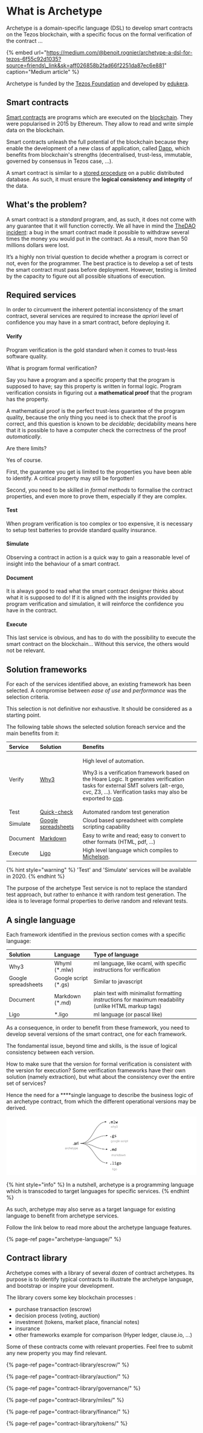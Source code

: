 # What is Archetype

Archetype is a domain-specific language \(DSL\) to develop smart contracts on the Tezos blockchain, with a specific focus on the formal verification of the contract ... 

{% embed url="https://medium.com/@benoit.rognier/archetype-a-dsl-for-tezos-6f55c92d1035?source=friends\_link&sk=aff026858b2fad66f2251da87ec6e881" caption="Medium article" %}

Archetype is funded by the [Tezos Foundation](https://tezos.foundation/) and developed by [edukera](https://www.edukera.com).

## Smart contracts

[Smart contracts](https://en.wikipedia.org/wiki/Smart_contract) are programs which are executed on the [blockchain](https://en.wikipedia.org/wiki/Blockchain). They were popularised in 2015 by Ethereum. They allow to read and write simple data on the blockchain. 

Smart contracts unleash the full potential of the blockchain because they enable the development of a new class of application, called [Dapp](https://www.youtube.com/watch?v=CDQX8inMCt0), which benefits from blockchain's strengths \(decentralised, trust-less, immutable, governed by consensus in Tezos case, ...\). 

A smart contract is similar to a [stored procedure](https://en.wikipedia.org/wiki/Stored_procedure) on a public distributed database. As such, it must ensure the **logical consistency and integrity** of the data.

## What's the problem?

A smart contract is a _standard_ program, and, as such, it does not come with any guarantee that it will function correctly. We all have in mind the [TheDAO incident](https://www.vice.com/en_us/article/qkjz4x/thedao): a bug in the smart contract made it possible to withdraw several times the money you would put in the contract. As a result, more than 50 millions dollars were lost.

It’s a highly non trivial question to decide whether a program is correct or not, even for the programmer. The best practice is to develop a set of tests the smart contract must pass before deployment. However, testing is limited by the capacity to figure out all possible situations of execution. 

## Required services

In order to circumvent the inherent potential inconsistency of the smart contract, several services are required to increase the _apriori_ level of confidence you may have in a smart contract, before deploying it.

#### Verify

Program verification is the gold standard when it comes to trust-less software quality.

What is program formal verification?

Say you have a program and a specific property that the program is supposed to have; say this property is written in formal logic. Program verification consists in figuring out a **mathematical proof** that the program has the property.

A mathematical proof is the perfect trust-less guarantee of the program quality, because the only thing you need is to check that the proof is correct, and this question is known to be _decidable;_ decidability means here that it is possible to have a computer check the correctness of the proof _automatically_.

Are there limits? 

Yes of course. 

First, the guarantee you get is limited to the properties you have been able to identify. A critical property may still be forgotten!

Second, you need to be skilled in _formal methods_ to formalise the contract properties, and even more to prove them, especially if they are complex.

#### Test

When program verification is too complex or too expensive, it is necessary to setup test batteries to provide standard quality insurance.

#### Simulate

Observing a contract in action is a quick way to gain a reasonable level of insight into the behaviour of a smart contract.

#### Document

It is always good to read what the smart contract designer thinks about what it is supposed to do! If it is aligned with the insights provided by program verification and simulation, it will reinforce the confidence you have in the contract.

#### Execute

This last service is obvious, and has to do with the possibility to execute the smart contract on the blockchain... Without this service, the others would not be relevant.

## Solution frameworks

For each of the services identified above, an existing framework has been selected. A compromise between _ease of use_ and _performance_ was the selection criteria. 

This selection is not definitive nor exhaustive. It should be considered as a starting point.

The following table shows the selected solution foreach service and the main benefits from it:

<table>
  <thead>
    <tr>
      <th style="text-align:left">Service</th>
      <th style="text-align:left">Solution</th>
      <th style="text-align:left">Benefits</th>
    </tr>
  </thead>
  <tbody>
    <tr>
      <td style="text-align:left">Verify</td>
      <td style="text-align:left"><a href="http://why3.lri.fr/">Why3</a>
      </td>
      <td style="text-align:left">
        <p>High level of automation.</p>
        <p>Why3 is a verification framework based on the Hoare Logic. It generates
          verification tasks for external SMT solvers (alt-ergo, cvc, Z3, ...). Verification
          tasks may also be exported to <a href="https://coq.inria.fr">coq</a>.</p>
      </td>
    </tr>
    <tr>
      <td style="text-align:left">Test</td>
      <td style="text-align:left"><a href="https://www.cs.tufts.edu/~nr/cs257/archive/john-hughes/quick.pdf">Quick-check</a>
      </td>
      <td style="text-align:left">Automated random test generation</td>
    </tr>
    <tr>
      <td style="text-align:left">Simulate</td>
      <td style="text-align:left"><a href="https://gsuite.google.com/intl/en_za/products/sheets/">Google spreadsheets</a>
      </td>
      <td style="text-align:left">Cloud based spreadsheet with complete scripting capability</td>
    </tr>
    <tr>
      <td style="text-align:left">Document</td>
      <td style="text-align:left"><a href="https://en.wikipedia.org/wiki/Markdown">Markdown</a>
      </td>
      <td style="text-align:left">Easy to write and read; easy to convert to other formats (HTML, pdf, ...)</td>
    </tr>
    <tr>
      <td style="text-align:left">Execute</td>
      <td style="text-align:left"><a href="http://ligolang.org/">Ligo</a>
      </td>
      <td style="text-align:left">High level language which compiles to <a href="https://tezos.gitlab.io/master/whitedoc/michelson.html">Michelson</a>.</td>
    </tr>
  </tbody>
</table>{% hint style="warning" %}
'Test' and 'Simulate' services will be available in 2020.
{% endhint %}

The purpose of the archetype Test service is not to replace the standard test approach, but rather to enhance it with random test generation. The idea is to leverage formal properties to derive random and relevant tests.

## A single language

Each framework identified in the previous section comes with a specific language:

| Solution | Language | Type of language |
| :--- | :--- | :--- |
| Why3 | Whyml \(\*.mlw\) | ml language, like ocaml,  with specific instructions for verification |
| Google spreadsheets | Google script \(\*.gs\) | Similar to javascript |
| Document | Markdown \(\*.md\) | plain text with minimalist formatting  instructions for maximum readability  \(unlike HTML markup tags\) |
| Ligo | \*.ligo | ml language \(or pascal like\) |

As a consequence, in order to benefit from these framework, you need to develop several versions of the smart contract, one for each framework.

The fondamental issue, beyond time and skills, is the issue of logical consistency between each version. 

How to make sure that the version for formal verification is consistent with the version for execution? Some verification frameworks have their own solution \(namely extraction\), but what about the consistency over the entire set of services?

Hence the need for a ****single language to describe the business logic of an archetype contract, from which the different operational versions may be derived.

![](.gitbook/assets/targets.png)

{% hint style="info" %}
In a nutshell, archetype is a programming language which is transcoded to target languages for specific services.
{% endhint %}

As such, archetype may also serve as a target language for existing language to benefit from archetype services.  

Follow the link below to read more about the archetype language features.

{% page-ref page="archetype-language/" %}

## Contract library

Archetype comes with a library of several dozen of contract archetypes. Its purpose is to identify  typical contracts to illustrate the archetype language, and bootstrap or inspire your development.

The library covers some key blockchain processes :

* purchase transaction \(escrow\)
* decision process \(voting, auction\)
* investment \(tokens, market place, financial notes\)
* insurance
* other frameworks example for comparison \(Hyper ledger, clause.io, ...\)

Some of these contracts come with relevant properties. Feel free to submit any new property you may find relevant.

{% page-ref page="contract-library/escrow/" %}

{% page-ref page="contract-library/auction/" %}

{% page-ref page="contract-library/governance/" %}

{% page-ref page="contract-library/miles/" %}

{% page-ref page="contract-library/finance/" %}

{% page-ref page="contract-library/tokens/" %}

